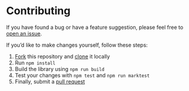 # Contributing

If you have found a bug or have a feature suggestion, please feel free to [open an issue](https://github.com/markdoc/markdoc/issues).

If you’d like to make changes yourself, follow these steps:

1. [Fork](https://help.github.com/articles/fork-a-repo/) this repository and [clone](https://help.github.com/articles/cloning-a-repository/) it locally
1. Run `npm install`
1. Build the library using `npm run build`
1. Test your changes with `npm test` and `npm run marktest`
1. Finally, submit a [pull request](https://help.github.com/articles/creating-a-pull-request-from-a-fork/)
